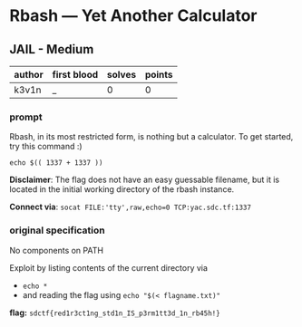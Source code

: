 # Rbash — Yet Another Calculator
## JAIL - Medium
| author | first blood | solves | points |
| --- | --- | --- | --- |
| k3v1n | _ | 0 | 0 |
### prompt
Rbash, in its most restricted form, is nothing but a calculator.
To get started, try this command :)

`echo $(( 1337 + 1337 ))`

**Disclaimer**: The flag does not have an easy guessable filename, but it is located in the initial working directory of the rbash instance.

**Connect via**: `socat FILE:'tty',raw,echo=0 TCP:yac.sdc.tf:1337`

### original specification
No components on PATH

Exploit by listing contents of the current directory via
- `echo *`
- and reading the flag using `echo "$(< flagname.txt)"`

**flag:** `sdctf{red1r3ct1ng_std1n_IS_p3rm1tt3d_1n_rb45h!}`

